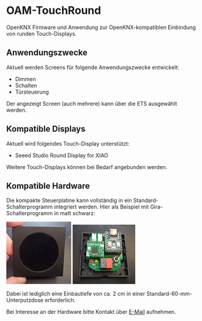 # OAM-TouchRound

OpenKNX Firmware und Anwendung zur OpenKNX-kompatiblen Einbindung von runden Touch-Displays.

## Anwendungszwecke

Aktuell werden Screens für folgende Anwendungszwecke entwickelt:
- Dimmen
- Schalten
- Türsteuerung

Der angezeigt Screen (auch mehrere) kann über die ETS ausgewählt werden.

## Kompatible Displays

Aktuell wird folgendes Touch-Display unterstützt:
- Seeed Studio Round Display for XIAO

Weitere Touch-Displays können bei Bedarf angebunden werden.

## Kompatible Hardware

Die kompakte Steuerplatine kann vollständig in ein Standard-Schalterprogramm integriert werden. Hier als Beispiel mit Gira-Schalterprogramm in matt schwarz:

<kbd>![Gira vorne](hardware/touchround-with-gira-front.jpg)</kbd>
<kbd>![Gira hinten](hardware/touchround-with-gira-back.jpg)</kbd>

Dabei ist lediglich eine Einbautiefe von ca. 2 cm in einer Standard-60-mm-Unterputzdose erforderlich.

Bei Interesse an der Hardware bitte Kontakt über [E-Mail](mailto:info@ab-smarthouse.com?subject=[OpenKNX]%20TouchRound) aufnehmen.